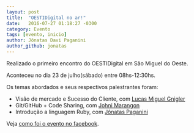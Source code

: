 ```yaml
---
layout: post
title:  "OESTIDigital no ar!"
date:   2016-07-27 01:18:27 -0300
category: Evento
tags: [evento, inicio]
author: Jônatas Davi Paganini
author_github: jonatas
---
```


Realizado o primeiro encontro do OESTIDigital em São Miguel do Oeste.

Aconteceu no dia 23 de julho(sábado) entre 08hs-12:30hs.

Os temas abordados e seus respectivos palestrantes foram:

* Visão de mercado e Sucesso do Cliente, com [Lucas Miguel Gnigler](www.lucasmiguel.com)
* Git/GitHub + Code Sharing, com [Johni Marangon](http://www.johnidouglas.com.br/)
* Introdução a linguagem Ruby, com [Jônatas Paganini](http://ideia.me)

Veja [como foi o evento no facebook](https://www.facebook.com/events/1057873537642001/).